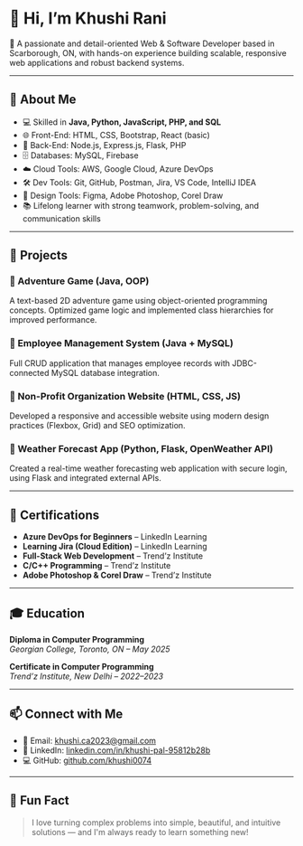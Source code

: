 # 👋 Hi, I’m Khushi Rani

🎯 A passionate and detail-oriented Web & Software Developer based in Scarborough, ON, with hands-on experience building scalable, responsive web applications and robust backend systems.

---

## 🧠 About Me

- 💻 Skilled in **Java, Python, JavaScript, PHP, and SQL**
- 🌐 Front-End: HTML, CSS, Bootstrap, React (basic)
- 🔧 Back-End: Node.js, Express.js, Flask, PHP
- 🗄️ Databases: MySQL, Firebase
- ☁️ Cloud Tools: AWS, Google Cloud, Azure DevOps
- 🛠️ Dev Tools: Git, GitHub, Postman, Jira, VS Code, IntelliJ IDEA
- 🎨 Design Tools: Figma, Adobe Photoshop, Corel Draw
- 📚 Lifelong learner with strong teamwork, problem-solving, and communication skills

---

## 🚀 Projects

### 🔹 Adventure Game (Java, OOP)
A text-based 2D adventure game using object-oriented programming concepts. Optimized game logic and implemented class hierarchies for improved performance.

### 🔹 Employee Management System (Java + MySQL)
Full CRUD application that manages employee records with JDBC-connected MySQL database integration.

### 🔹 Non-Profit Organization Website (HTML, CSS, JS)
Developed a responsive and accessible website using modern design practices (Flexbox, Grid) and SEO optimization.

### 🔹 Weather Forecast App (Python, Flask, OpenWeather API)
Created a real-time weather forecasting web application with secure login, using Flask and integrated external APIs.

---

## 📜 Certifications

- **Azure DevOps for Beginners** – LinkedIn Learning
- **Learning Jira (Cloud Edition)** – LinkedIn Learning
- **Full-Stack Web Development** – Trend’z Institute
- **C/C++ Programming** – Trend’z Institute
- **Adobe Photoshop & Corel Draw** – Trend’z Institute

---

## 🎓 Education

**Diploma in Computer Programming**  
*Georgian College, Toronto, ON – May 2025*

**Certificate in Computer Programming**  
*Trend’z Institute, New Delhi – 2022–2023*

---

## 📫 Connect with Me

- 📧 Email: [khushi.ca2023@gmail.com](mailto:khushi.ca2023@gmail.com)  
- 💼 LinkedIn: [linkedin.com/in/khushi-pal-95812b28b](https://www.linkedin.com/in/khushi-pal-95812b28b)  
- 💻 GitHub: [github.com/khushi0074](https://github.com/khushi0074)

---

## 🧩 Fun Fact

> I love turning complex problems into simple, beautiful, and intuitive solutions — and I'm always ready to learn something new!


